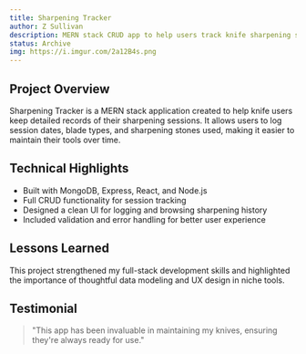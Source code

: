 ```yaml
---
title: Sharpening Tracker
author: Z Sullivan
description: MERN stack CRUD app to help users track knife sharpening sessions and record stone usage.
status: Archive
img: https://i.imgur.com/2a12B4s.png
---
```



## Project Overview

Sharpening Tracker is a MERN stack application created to help knife users keep detailed records of their sharpening sessions. It allows users to log session dates, blade types, and sharpening stones used, making it easier to maintain their tools over time.

## Technical Highlights

- Built with MongoDB, Express, React, and Node.js  
- Full CRUD functionality for session tracking  
- Designed a clean UI for logging and browsing sharpening history  
- Included validation and error handling for better user experience

## Lessons Learned

This project strengthened my full-stack development skills and highlighted the importance of thoughtful data modeling and UX design in niche tools.

## Testimonial

> "This app has been invaluable in maintaining my knives, ensuring they're always ready for use."
